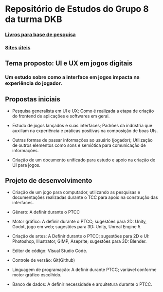 # Repositório de Estudos do Grupo 8 da turma DKB

### [Livros para base de pesquisa](https://github.com/ManicobaFabio/TCC_DKB_GRUPO8/tree/main/references/books)

### [Sites úteis](https://github.com/ManicobaFabio/TCC_DKB_GRUPO8/blob/main/references/web.md)

## Tema proposto: UI e UX em jogos digitais
  ### Um estudo sobre como a interface em jogos impacta na experiência do jogador.

## Propostas iniciais

  * Pesquisa generalista em UI e UX; Como é realizada a etapa de criação do frontend de aplicações e softwares em geral. 

  * Estudo de jogos lançados e suas interfaces; Padrões da indústria que auxiliam na experiência e práticas positivas na composição de boas UIs.

  * Outras formas de passar informações ao usuário (jogador); Utilização de outros elementos como sons e semiótica para comunicação de informações.

  * Criação de um documento unificado para estudo e apoio na criação de UI para jogos.

## Projeto de desenvolvimento

 * Criação de um jogo para computador, utilizando as pesquisas e documentações realizadas durante o TCC para apoio na construção das interfaces.

 * Gênero: A definir durante o PTCC

 * Motor gráfico: A definir durante o PTCC; sugestões para 2D: Unity, Godot, jogo em web; sugestões para 3D: Unity, Unreal Engine 5.

 * Criação de artes: A Definir durante o PTCC; sugestões para 2D e UI: Photoshop, Illustrator, GIMP, Aseprite; sugestões para 3D: Blender.

 * Editor de código: Visual Studio Code.

 * Controle de versão: Git(Github)

 * Linguagem de programação: A definir durante PTCC; variável conforme motor gráfico escolhido.

 * Banco de dados: A definir necessidade e arquitetura durante o PTCC.
